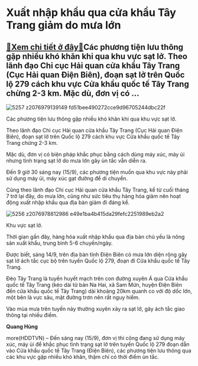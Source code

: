 Xuất nhập khẩu qua cửa khẩu Tây Trang giảm do mưa lớn
=====================================================

[:gift:Xem chi tiết ở đây:gift:](https://hddtvn.com/xuat-nhap-khau-qua-cua-khau-tay-trang-giam-do-mua-lon/)Các phương tiện lưu thông gặp nhiều khó khăn khi qua khu vực sạt lở. Theo lãnh đạo Chi cục Hải quan cửa khẩu Tây Trang (Cục Hải quan Điện Biên), đoạn sạt lở trên Quốc lộ 279 cách khu vực Cửa khẩu quốc tế Tây Trang chừng 2-3 km. Mặc dù, đơn vị có …
-------------------------------------------------------------------------------------------------------------------------------------------------------------------------------------------------------------------------------------------------------





![5257 z2076979139149 fd51bee490272cce9d96705244dbc22f](https://haiquanonline.com.vn/stores/news_dataimages/hungdq/092020/15/09/in_article/5257_z2076979139149_fd51bee490272cce9d96705244dbc22f.jpg?rt=20200915104728 "Các phương tiện lưu thông gặp nhiều khó khăn khi qua khu vực sạt lở.")


Các phương tiện lưu thông gặp nhiều khó khăn khi qua khu vực sạt lở.



Theo lãnh đạo Chi cục Hải quan cửa khẩu Tây Trang (Cục Hải quan Điện Biên), đoạn sạt lở trên Quốc lộ 279 cách khu vực Cửa khẩu quốc tế Tây Trang chừng 2-3 km.


Mặc dù, đơn vị có biện pháp khắc phục bằng cách dùng máy xúc, máy ủi nhưng tình trạng sạt lở do mưa lớn gây ùn tắc vẫn diễn ra.


Đến 9 giờ 30 sáng nay (15/9), các phương tiện muốn qua khu vực này phải sử dụng máy ủi, máy xúc gạt đường để di chuyển.


Cũng theo lãnh đạo Chi cục Hải quan cửa khẩu Tây Trang, kể từ cuối tháng 7 trở lại đây, do mưa lớn, cũng như sức tiêu thụ hàng hóa giảm nên hoạt động xuất nhập khẩu qua địa bàn giảm đi đáng kể.





![5256 z2076978812986 e49e1ba4b415da29fefc2251989eb2a2](https://haiquanonline.com.vn/stores/news_dataimages/hungdq/092020/15/09/in_article/5256_z2076978812986_e49e1ba4b415da29fefc2251989eb2a2.jpg?rt=20200915104728 "Khu vực sạt lở.")


Khu vực sạt lở.



Thời gian gần đây, hàng hóa xuất nhập khẩu qua địa bàn chủ yếu là nông sản xuất khẩu, trung bình 5-6 chuyến/ngày.


Được biết, sáng 14/9, trên địa bàn tỉnh Điện Biên có mưa lớn diện rộng gây sạt lở ách tắc cục bộ trên tuyến Quốc lộ 279, đoạn đi Cửa khẩu quốc tế Tây Trang.


Đèo Tây Trang là tuyến huyết mạch trên con đường xuyên Á qua Cửa khẩu quốc tế Tây Trang (kéo dài từ bản Na Hai, xã Sam Mứn, huyện Điện Biên đến cửa khẩu quốc tế Tây Trang) dài khoảng 20km quanh co với độ dốc lớn, một bên là vực sâu, mặt đường trơn nên rất nguy hiểm.


Vào mùa mưa trên tuyến này thường xuyên xảy ra sạt lở, gây ách tắc giao thông tại nhiều điểm.




**Quang Hùng**



more(HDDTVN) – Đến sáng nay (15/9), đơn vị thi công đang sử dụng máy xúc, máy ủi để khắc phục tình trạng sạt lở trên tuyến Quốc lộ 279 đoạn dẫn vào Cửa khẩu quốc tế Tây Trang (Điện Biên), các phương tiện lưu thông qua các khu vực gặp nhiều khó khăn, thậm chí có thời điểm ùn tắc.

